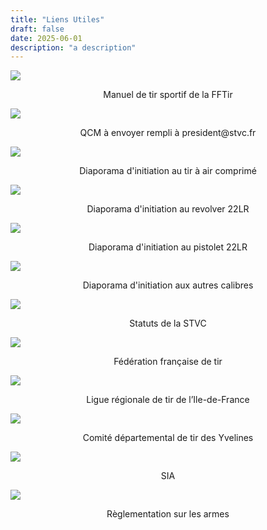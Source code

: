 ```yaml
---
title: "Liens Utiles"
draft: false
date: 2025-06-01
description: "a description"
---
```


<style>
@layer utilities {
    .prose {
        width: 90ch;
    }
    .max-w-prose {
    max-width: 90ch;
  }
}

</style>

<a href="xxxxxxx" target="_blank"><img class="useful-link-images" src="manuel.png"/></a>
<p style="text-align: center"> Manuel de tir sportif de la FFTir</p>


<a href="xxxxxxx" target="_blank"><img class="useful-link-images" src="qcm.png"/></a>
<p style="text-align: center">QCM à envoyer rempli à president@stvc.fr</p>


<a href="xxxxxxx" target="_blank"><img class="useful-link-images" src="initiation-air.png"/></a>
<p style="text-align: center">Diaporama d'initiation au tir à air comprimé</p>


<a href="xxxxxxx" target="_blank"><img class="useful-link-images" src="initiation-revolver-22.png"/></a>
<p style="text-align: center">Diaporama d'initiation au revolver 22LR</p>


<a href="xxxxxxx" target="_blank"><img class="useful-link-images" src="initiation-pistolet-22.png"/></a>
<p style="text-align: center">Diaporama d'initiation au pistolet 22LR</p>


<a href="xxxxxxx" target="_blank"><img class="useful-link-images" src="initiation-gros-calibres.png"/></a>
<p style="text-align: center">Diaporama d'initiation aux autres calibres</p>


<a href="xxxxxxx" target="_blank"><img class="useful-link-images" src="statuts.png"/></a>
<p style="text-align: center">Statuts de la STVC</p>


<a href="xxxxxxx" target="_blank"><img class="useful-link-images" src="logo-fftir.png"/></a>
<p style="text-align: center">Fédération française de tir</p>


<a href="xxxxxxx" target="_blank"><img class="useful-link-images" src="ligue-regionale.webp"/></a>
<p style="text-align: center">Ligue régionale de tir de l’Ile-de-France</p>


<a href="xxxxxxx" target="_blank"><img class="useful-link-images" src="cdty.gif"/></a>
<p style="text-align: center">Comité départemental de tir des Yvelines</p>


<a href="xxxxxxx" target="_blank"><img class="useful-link-images" src="sia.jpg"/></a>
<p style="text-align: center">SIA</p>


<a href="xxxxxxx" target="_blank"><img class="useful-link-images" src="service-public.png"/></a>
<p style="text-align: center">Règlementation sur les armes</p>
